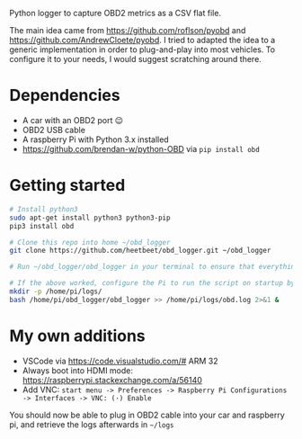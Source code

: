Python logger to capture OBD2 metrics as a CSV flat file.

The main idea came from https://github.com/roflson/pyobd and https://github.com/AndrewCloete/pyobd. I tried to adapted the idea to a generic implementation in order to plug-and-play into most vehicles. To configure it to your needs, I would suggest scratching around there.

# Dependencies
- A car with an OBD2 port 😉
- OBD2 USB cable
- A raspberry Pi with Python 3.x installed
- https://github.com/brendan-w/python-OBD via `pip install obd`

# Getting started
```sh
# Install python3
sudo apt-get install python3 python3-pip
pip3 install obd

# Clone this repo into home ~/obd_logger
git clone https://github.com/heetbeet/obd_logger.git ~/obd_logger

# Run ~/obd_logger/obd_logger in your terminal to ensure that everythin is working

# If the above worked, configure the Pi to run the script on startup by adding the following line to /etc/rc.local
mkdir -p /home/pi/logs/
bash /home/pi/obd_logger/obd_logger >> /home/pi/logs/obd.log 2>&1 &
```

# My own additions
- VSCode via https://code.visualstudio.com/# ARM 32
- Always boot into HDMI mode: https://raspberrypi.stackexchange.com/a/56140
- Add VNC: `start menu -> Preferences -> Raspberry Pi Configurations -> Interfaces -> VNC: (·) Enable`


You should now be able to plug in OBD2 cable into your car and raspberry pi, and retrieve the logs afterwards in `~/logs`
